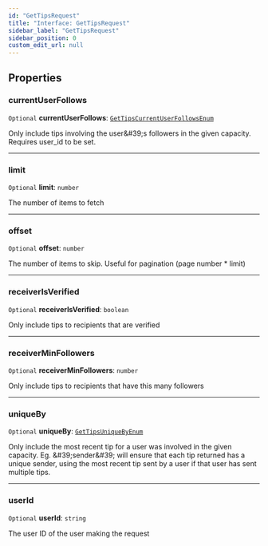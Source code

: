 ```yaml
---
id: "GetTipsRequest"
title: "Interface: GetTipsRequest"
sidebar_label: "GetTipsRequest"
sidebar_position: 0
custom_edit_url: null
---
```


## Properties

### currentUserFollows

 `Optional` **currentUserFollows**: [`GetTipsCurrentUserFollowsEnum`](../enums/GetTipsCurrentUserFollowsEnum.md)

Only include tips involving the user\&#39;s followers in the given capacity. Requires user_id to be set.

___

### limit

 `Optional` **limit**: `number`

The number of items to fetch

___

### offset

 `Optional` **offset**: `number`

The number of items to skip. Useful for pagination (page number * limit)

___

### receiverIsVerified

 `Optional` **receiverIsVerified**: `boolean`

Only include tips to recipients that are verified

___

### receiverMinFollowers

 `Optional` **receiverMinFollowers**: `number`

Only include tips to recipients that have this many followers

___

### uniqueBy

 `Optional` **uniqueBy**: [`GetTipsUniqueByEnum`](../enums/GetTipsUniqueByEnum.md)

Only include the most recent tip for a user was involved in the given capacity.  Eg. \&#39;sender\&#39; will ensure that each tip returned has a unique sender, using the most recent tip sent by a user if that user has sent multiple tips.

___

### userId

 `Optional` **userId**: `string`

The user ID of the user making the request
